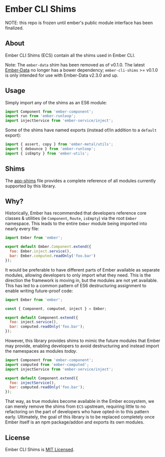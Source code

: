 Ember CLI Shims
===============


NOTE: this repo is frozen until ember's public module interface has been finalized.

About
-----

Ember CLI Shims (ECS) contain all the shims used in Ember CLI.

Note: The `ember-data` shim has been removed as of v0.1.0. The latest 
[Ember-Data](https://github.com/emberjs/data) no longer has a bower dependency; 
`ember-cli-shims` >= v0.1.0 is only intended for use with Ember-Data v2.3.0 and up.

Usage
-----

Simply import any of the shims as an ES6 module:

```js
import Component from 'ember-component';
import run from 'ember-runloop';
import injectService from 'ember-service/inject';
```

Some of the shims have named exports (instead of/in addition to a `default` export):

```js
import { assert, copy } from 'ember-metal/utils';
import { debounce } from 'ember-runloop';
import { isEmpty } from 'ember-utils';
```

Shims
-----

The [app-shims](https://github.com/ember-cli/ember-cli-shims/blob/master/app-shims.js) 
file provides a complete reference of all modules currently supported by this library. 

Why?
----

Historically, Ember has recommended that developers reference core classes 
& utilities (ie `Component`, `Route`, `isEmpty`) via the root `Ember` namespace. 
This leads to the entire `Ember` module being imported into nearly every file:

```js
import Ember from 'ember';

export default Ember.Component.extend({
  foo: Ember.inject.service(),
  bar: Ember.computed.readOnly('foo.bar')
});
```

It would be preferable to have different parts of Ember available as separate modules, 
allowing developers to only import what they need. This is the direction the framework 
is moving in, but the modules are not yet available. This has led to a common pattern of 
ES6 destructuring assignment to enable writing future-proof code:

```js
import Ember from 'ember';

const { Component, computed, inject } = Ember;

export default Component.extend({
  foo: inject.service(),
  bar: computed.readOnly('foo.bar');
});
```

However, this library provides shims to mimic the future modules that Ember may provide, 
enabling developers to avoid destructuring and instead import the namespaces as modules *today*.

```js
import Component from 'ember-component';
import computed from 'ember-computed';
import injectService from 'ember-service/inject';

export default Component.extend({
  foo: injectService(),
  bar: computed.readOnly('foo.bar');
});
```

That way, as true modules become available in the Ember ecosystem, we can merely remove 
the shims from `ECS` upstream, requiring little to no refactoring on the part of 
developers who have opted-in to this pattern early. Ultimately, the goal of this 
library is to be replaced completely once Ember itself is an npm package/addon and exports its own modules.

License
-------

Ember CLI Shims is [MIT Licensed](https://github.com/stefanpenner/ember-cli-shims/blob/master/LICENSE.md).
